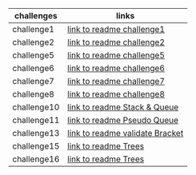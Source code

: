 | challenges  | links                                          |
|-------------|------------------------------------------------|
| challenge1  | [link to readme challenge1](READMEcc1.md)      |
| challenge2  | [link to readme challenge2](READMEcc2.md)      |
| challenge5  | [link to readme challenge5](readmecc5.md)      |
| challenge6  | [link to readme challenge6](readmecc6.md)      |
| challenge7  | [link to readme challenge7](readmecc7.md)      |
| challenge8  | [link to readme challenge8](README8.md)        |
| challenge10 | [link to readme Stack & Queue](ReadmeDS.md)    |
| challenge11 | [link to readme Pseudo Queue](ReadmePS.md)     |   
| challenge13 | [link to readme validate Bracket](README13.md) |
| challenge15 | [link to readme Trees](README15.md)            |
| challenge16 | [link to readme Trees](README16.md)            |

